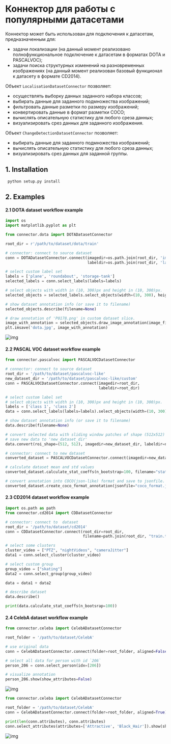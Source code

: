# Коннектор для работы с популярными датасетами

Коннектор может быть использован для подключения к датасетам, предназначенным для:
- задачи локализации (на данный момент реализовано полнофункциональное подключение
к датасетам в форматах DOTA и PASCALVOC);
- задачи поиска структурных изменений на разновременных изображениях (на данный момент реализован базовый
функционал к датасету в формате CD2014).


Объект ```LocalisationDatasetConnector``` позволяет:
- осуществлять выборку данных заданного набора классов;
- выбирать данные для заданного подмножества изображений;
- фильтровать данные разметки по размеру изображений;
- конвертировать данные в формат разметки COCO;
- вычислять описательную статистику для любого среза данных;
- визуализировать срез данных для заданного изображения.

Объект ```ChangeDetectionDatasetConnector``` позволяет:
- выбирать данные для заданного подмножества изображений;
- вычислять описательную статистику для любого среза данных;
- визуализировать срез данных для заданной группы.

## 1. Installation
``` python setup.py install```

## 2. Examples
#### 2.1 DOTA dataset workflow example
```python
import os
import matplotlib.pyplot as plt

from connector.dota import DOTADatasetConnector

root_dir = r'/path/to/dataset/dota/train'

# connector: connect to source dataset
conn = DOTADatasetConnector.connect(imagedir=os.path.join(root_dir, 'images'),
                                    labeldir=os.path.join(root_dir, 'labelTxt'))

# select custom label set
labels = ['plane', 'roundabout', 'storage-tank']
selected_labels = conn.select_labels(labels=labels)

# select objects with width in (10, 300)px and height in (10, 300)px. 
selected_objects = selected_labels.select_objects(width=(10, 300), height=(10, 300))

# show dataset annotation info (or save it to filename)
selected_objects.describe(filename=None)

# draw annotation of 'P0178.png' in custom dataset slice.
image_with_annotation = selected_objects.draw_image_annotation(image_file='/path/to/dataset/dota/train/images/P0178.png')
plt.imsave('dota.jpg', image_with_annotation)
```
![img](doc/img/dota.jpg)

#### 2.2 PASCAL VOC dataset workflow example

```python
from connector.pascalvoc import PASCALVOCDatasetConnector

# connector: connect to source dataset
root_dir = '/path/to/dataset/pascalvoc-like'
new_dataset_dir = '/path/to/dataset/pascalvoc-like/custom'
conn = PASCALVOCDatasetConnector.connect(imagedir=root_dir,
                                         labeldir=root_dir)

# select custom label set
# select objects with width in (10, 300)px and height in (10, 300)px. 
labels = ['class 1', 'class 2']
data = conn.select_labels(labels=labels).select_objects(width=(10, 300), height=(10, 300))

# show dataset annotation info (or save it to filename) 
data.describe(filename=None)

# convert selected data with sliding window patches of shape (512х512) and overlapped with 0.5 x (height, widht)
# save new data to 'new_dataset_dir'
data.convert(roi_shape=(512, 512), imagedir=new_dataset_dir, labeldir=new_dataset_dir, rel_shift=0.5)

# connector: connect to new dataset
converted_dataset = PASCALVOCDatasetConnector.connect(imagedir=new_dataset_dir, labeldir=new_dataset_dir)

# calculate dataset mean and std values
converted_dataset.calculate_stat_coeffs(n_bootstrap=100, filename="stat.coeffs")

# convert annotation into COCO(json-like) format and save to jsonfile.
converted_dataset.create_coco_format_annotation(jsonfile="coco_format.json")

```
#### 2.3 CD2014 dataset workflow example
```python
import os.path as path
from connector.cd2014 import CDDatasetConnector

# connector: connect to  dataset
root_dir = '/path/to/dataset/cd2014'
conn = CDDatasetConnector.connect(root_dir=root_dir,
                                  filename=path.join(root_dir, "train.txt"))

# select some clusters
cluster_video = ["PTZ", "nightVideos", "cameraJitter"]
data1 = conn.select_cluster(cluster_video)

# select custom group
group_video = ["skating"]
data2 = conn.select_group(group_video)

data = data1 + data2

# describe dataset
data.describe()

print(data.calculate_stat_coeffs(n_bootsrap=100))
```

#### 2.4 CelebA dataset workflow example
```python
from connector.celeba import CelebADatasetConnector

root_folder = '/path/to/dataset/CelebA'

# use original data
conn = CelebADatasetConnector.connect(folder=root_folder, aligned=False)

# select all data for person with id `206`
person_206 = conn.select_person(idx=[206])

# visualize annotation
person_206.show(show_attributes=False)
```
![img](doc/img/celeba.jpg)

```python
from connector.celeba import CelebADatasetConnector

root_folder = '/path/to/dataset/CelebA'
conn = CelebADatasetConnector.connect(folder=root_folder, aligned=True)

print(len(conn.attributes), conn.attributes)
conn.select_attributes(attributes=['Attractive', 'Black_Hair']).show(show_attributes=False)
```
![img](doc/img/celeba_aligned.jpg)
